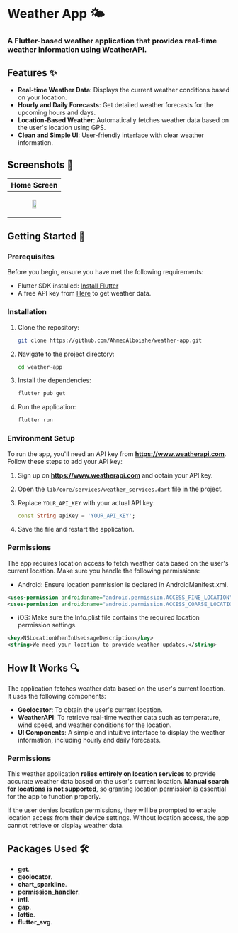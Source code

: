 # Weather App 🌤️

### A Flutter-based weather application that provides real-time weather information using WeatherAPI.

## Features ✨

- **Real-time Weather Data**: Displays the current weather conditions based on your location.
- **Hourly and Daily Forecasts**: Get detailed weather forecasts for the upcoming hours and days.
- **Location-Based Weather**: Automatically fetches weather data based on the user's location using GPS.
- **Clean and Simple UI**: User-friendly interface with clear weather information.
  
## Screenshots 📱

| Home Screen  | 
|--------------|
| <p  align="center"><img src="https://github.com/user-attachments/assets/21a7386f-292b-485c-aa9f-3c4399136c52" width="30%" height="30%" align=”middle”></p> |

## Getting Started 🚀


### Prerequisites

Before you begin, ensure you have met the following requirements:

- Flutter SDK installed: [Install Flutter](https://flutter.dev/docs/get-started/install)
- A free API key from [Here](https://www.weatherapi.com/) to get weather data.

### Installation

1. Clone the repository:

   ```bash
   git clone https://github.com/AhmedAlboishe/weather-app.git
   ```
2. Navigate to the project directory:

   ```bash
   cd weather-app
   ```
   
3. Install the dependencies:
   
   ```bash
   flutter pub get
   ```
4. Run the application:

   ```bash
   flutter run
   ```

### Environment Setup

To run the app, you'll need an API key from **https://www.weatherapi.com**. Follow these steps to add your API key:

1. Sign up on **https://www.weatherapi.com** and obtain your API key.
2. Open the `lib/core/services/weather_services.dart` file in the project.
3. Replace `YOUR_API_KEY` with your actual API key:

   ```dart
   const String apiKey = 'YOUR_API_KEY';
   ```

4. Save the file and restart the application.

### Permissions
The app requires location access to fetch weather data based on the user's current location. Make sure you handle the following permissions:

- Android: Ensure location permission is declared in AndroidManifest.xml.

```xml
<uses-permission android:name="android.permission.ACCESS_FINE_LOCATION"/>
<uses-permission android:name="android.permission.ACCESS_COARSE_LOCATION"/>
```
- iOS: Make sure the Info.plist file contains the required location permission settings.

```xml
<key>NSLocationWhenInUseUsageDescription</key>
<string>We need your location to provide weather updates.</string>
```

## How It Works 🔍

The application fetches weather data based on the user's current location. It uses the following components:

- **Geolocator**: To obtain the user's current location.
- **WeatherAPI**: To retrieve real-time weather data such as temperature, wind speed, and weather conditions for the location.
- **UI Components**: A simple and intuitive interface to display the weather information, including hourly and daily forecasts.

### Permissions

This weather application **relies entirely on location services** to provide accurate weather data based on the user's current location. **Manual search for locations is not supported**, so granting location permission is essential for the app to function properly.

If the user denies location permissions, they will be prompted to enable location access from their device settings. Without location access, the app cannot retrieve or display weather data.

## Packages Used 🛠️

- **get**.
- **geolocator**.
- **chart_sparkline**.
- **permission_handler**.
- **intl**.
- **gap**.
- **lottie**.
- **flutter_svg**.
